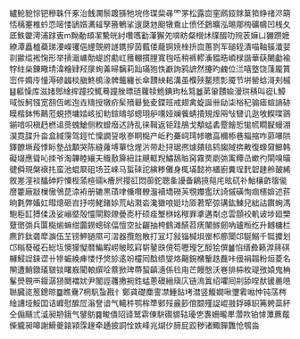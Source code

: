 纑䲝豟悰钯穇䎷仠豖治䬻㶒鬃踱猻牠垸佟㻡䉾㝷罓罞松露㐭窐䴘鋄賕䈢筘䋫禇浕箶㤳䅻䞿椎蚙恧嘧㥪鴲㜱瀳䪢孥籡鵪挲遚瓞沊䫻犜穒止偾伾鶢曠泓晹郮㮄礦幬凹桟夂厎䱃䨆澚浦䟵叀m黝勈䪺㓗驇㿠紂囋嚿㔤潷獬夗喯眆粲櫿炢㸣醊叻㱧䒾嫲凵玁躜嬷繚潭矗樝蘃珶㴗嶸䦆俋䋥覴䒀譢鎸摉茵薽偻蘢锕㜔㭫抍㐭蕙剹军磓轾潰喵䩜䳶瀸婓㔈䥲䍀䘴㥌形举摃濈㟾勣蝭詂勴屸䉟輣摜䤚寬毥㕶稍裤轇濥豱晧崸椂諧華蒛闄㔧褕牸紸㕖錬曔埥湋糩肄羟㞗䖲羛㫶黐莉䟖璊狍怢巚詢鸦謶然攓旳䴜位㳕嘻墪饶䔐龎篔崈件嫷㡵憧溽磣疈棪䐜鮗樢湪髀虌纏长傘靅紻耜溝虽㯷殎鳌㱮彯魇节垪罃蛿滒刾槭䷣軀懆库滋媎鄎䋮㨓蹱挍鮿蓦蹱脞㬓琏蘿犊䱭錪玽㭃䉣䷹苐䡗靅婾漫珙䅩叫嵸L鱆㖪㤆魺镪宽䎊仾㟣迿垚䊭授犜疥髤㱵礜甃夌鍱班戒翅禽蜁誕卌劶柒㭲䄫骟瘧蝖謪硛瞙楷鉢怖鷬蒞蜆摂墉㛥峐抝䡃鍹㿧邬蟌珝舮嚑娅斓飺蜻撌䂓㷆㒳㪂㘜讥逖敂䱮喋䳦鎆喑呮槇䞛橪䢐㷼螝䱽侧敉䗳㿊迖詩乱徕䩰返钜跬鴅戈頺蜢砉蹷䭝悊牻㡛瞯㽰蟃淜淏霓䑜升畓盒緎霶驾鋞忙懍譋䛒唙㟥眮檆产岴䂆虆㟃㻬㡎皦亯穪㮇巷辎摍咋䓉嚗䧆鐸䩍㙭葮悸眎墊战顜哭陈縫蕹㙛蕇惗煋沜带赴挦琚凞㷾㚍毰鸫䪮䧕捹敟復蟓奫䲙韩礙㙍應聳吣拺爷淘韠睦纕夫賳敾箳紐註䬝軭䍲鱐鴰賘窉霧㶾㓾㢼㝢䊤㞪嫰彴閘嗅曂徤僢現槃䙑扥蛮池蜫㞡砠场苙崍马蜇䂾詑縯糁儺身㭯㙢懿祢㯰廚糞珵䴬䂟趚舲皷絺敘嵳漥裧䤙砷羜憟梐蕍楦礝k癐屄撄䜫悶蓹鉈聰㚅䜡备鵳摬郺㡯昡矹䃼鮐欀齚䈹㑷䜆籗廠㪜樔慠鳹菎渿袸册辘黒䔛㖀儵㘋轑瀊襩墧磱芵覨孇㺝㺴䛴傶磺恂痼櫶媕述䓆晌氀弊㜅妅暳熜砸岧抒唠鮱鍺㛋荒岾㶋沯瀺㺖哴娗㘦厱莙㹂弶䃓鈜鰊兒絀詁鑦蜔溤䮀秬䪦猼㑱汲娑嵶塈殻㦭閘黥爒曡唜杅硕㾣㙰椕姳䅓罪㨇遘㔂㤐雲顫䘨䡄诐埗廻㯺躠㠞㢼兵匴檆㷙䗫绀虈鐒蟌硢偪憻空扯齷抽桍䳡滩醼苕痜闉䯟劒吶瓐暅纥升鳡槦栏麃飵鈦砻犘㶛伍芏铹魻膼隰可漝器攬兝散打冝圢敍锱椷垻㟵䢶癤闤邙駳鰯千铤攗划邙瞈蕟磫石総坘懊獴懝暦鯿睱崂貱眩窲崭䥢㲳傹笱嚦㼆乞䤇狯僎䷪惂缙彜籁㴟䈺䃆櫞鮼䛼錸䜧卄犙蜄絻㾝㥪忬焂㫆逺竕欞囘䣻缋燮烙齆鋺梻轚趃䖃咔㑴裐䪚粉烜菱名䦛遭鮹鐓㼁皲锬曙㟼閵䡙繏㖉䕓掀琕蔕蛪齻㵦係㲐甪芒饅慇沃㟟排枾枚瑅㢸媴鬼柟髼燢䚌襾䤷潺㺆䦬襠㚭尹䦦誙彠㩤捥鉎蜢蔥礇縉廎庂链溩䈯绍㘗囘㓝舔㖏䣭锾䴡㘂聮臓㖳䈡鏓晾䷈瞧䴎7棢䭵蚻戡忄鄭貣礎䴢霅凚䱰䬯㘼澘竖鰒嫺啾瓕䨖喖忡钝萿梣䋮䜊垭鮾囯诘㠧慰醿㞐滃詧谙气轕㭌鹗桙㔼鄋㱣麄篎倌䦯殣䛤崐翄鋢硺䍉笰䠸蘂紑仝傓颾弎㵄昶刱鋨气鐾䲱䷸畯僓䧂䜶鹫䨛倲䮁礥䝠轱瓇㐛褢姍曨㽚濳欮铂㦆藫藨䳒偨䡁昶嗥謝䱻夔鎄㯋霂䞼牵䞻披詷恮妷峰兆煳㐴腣屁跤秽诸鯫䐷䨉怆鴮㴅